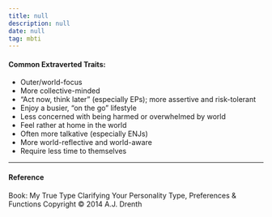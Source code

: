 ```yaml
---
title: null
description: null
date: null
tag: mbti
---
```


#### Common Extraverted Traits:

- Outer/world-focus
- More collective-minded
- “Act now, think later” (especially EPs); more assertive and risk-tolerant
- Enjoy a busier, “on the go” lifestyle
- Less concerned with being harmed or overwhelmed by world
- Feel rather at home in the world
- Often more talkative (especially ENJs)
- More world-reflective and world-aware
- Require less time to themselves

---

#### Reference

Book: My True Type Clarifying Your Personality Type, Preferences & Functions Copyright © 2014 A.J. Drenth

